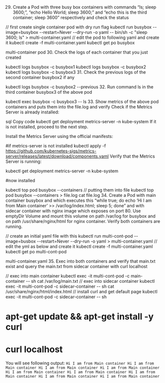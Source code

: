 29. Create a Pod with three busy box containers with commands “ls; sleep 3600;”, “echo Hello World; sleep 3600;” and “echo this is the third container; sleep 3600” respectively and check the status

// first create single container pod with dry run flag
kubectl run busybox --image=busybox --restart=Never --dry-run -o yaml -- bin/sh -c "sleep 3600; ls" > multi-container.yaml
// edit the pod to following yaml and create it
kubectl create -f multi-container.yaml
kubectl get po busybox

multi-container pod
30. Check the logs of each container that you just created

kubectl logs busybox -c busybox1
kubectl logs busybox -c busybox2
kubectl logs busybox -c busybox3
31. Check the previous logs of the second container busybox2 if any

kubectl logs busybox -c busybox2 --previous
32. Run command ls in the third container busybox3 of the above pod

kubectl exec busybox -c busybox3 -- ls
33. Show metrics of the above pod containers and puts them into the file.log and verify
Check if the Metrics Server is already installed:

sql
Copy code
kubectl get deployment metrics-server -n kube-system
If it is not installed, proceed to the next step.

Install the Metrics Server using the official manifests:

#if  metrics-server is not installed
kubectl apply -f https://github.com/kubernetes-sigs/metrics-server/releases/latest/download/components.yaml
Verify that the Metrics Server is running:

kubectl get deployment metrics-server -n kube-system

#now installed

kubectl top pod busybox --containers
// putting them into file
kubectl top pod busybox --containers > file.log
cat file.log
34. Create a Pod with main container busybox and which executes this “while true; do echo ‘Hi I am from Main container’ >> /var/log/index.html; sleep 5; done” and with sidecar container with nginx image which exposes on port 80. Use emptyDir Volume and mount this volume on path /var/log for busybox and on path /usr/share/nginx/html for nginx container. Verify both containers are running.

// create an initial yaml file with this
kubectl run multi-cont-pod --image=busbox --restart=Never --dry-run -o yaml > multi-container.yaml
// edit the yml as below and create it
kubectl create -f multi-container.yaml
kubectl get po multi-cont-pod

multi-container.yaml
35. Exec into both containers and verify that main.txt exist and query the main.txt from sidecar container with curl localhost

// exec into main container
kubectl exec -it  multi-cont-pod -c main-container -- sh
cat /var/log/main.txt
// exec into sidecar container
kubectl exec -it  multi-cont-pod -c sidecar-container -- sh
cat /usr/share/nginx/html/index.html
// install curl and get default page
kubectl exec -it  multi-cont-pod -c sidecar-container -- sh
# apt-get update && apt-get install -y curl
# curl localhost
You will see following output:
`Hi I am from Main container
Hi I am from Main container
Hi I am from Main container
Hi I am from Main container
Hi I am from Main container
Hi I am from Main container
Hi I am from Main container
Hi I am from Main container
Hi I am from Main container`
